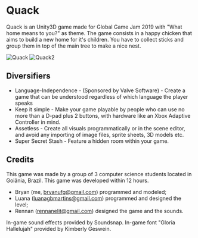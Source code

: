 # Quack
Quack is an Unity3D game made for Global Game Jam 2019 with "What home means to you?" as theme.
The game consists in a happy chicken that aims to build a new home for it's children. You have to collect sticks and group them in top of the main tree to make a nice nest.

![Quack](https://ggj.s3.amazonaws.com/styles/game_sidebar__wide/featured_image/2019/01/263393/menu.png?itok=veRqhjix&timestamp=1548611925) ![Quack2](https://ggj.s3.amazonaws.com/styles/feature_image__wide/games/screenshots/ingame3_9.png?itok=Xuf3MZan&timestamp=1548611547)

## Diversifiers
 - Language-Independence - (Sponsored by Valve Software) - Create a game that can be understood regardless of which language the player speaks
 - Keep it simple - Make your game playable by people who can use no more than a D-pad plus 2 buttons, with hardware like an Xbox Adaptive Controller in mind.
 - Assetless - Create all visuals programmatically or in the scene editor, and avoid any importing of image files, sprite sheets, 3D models etc.
 - Super Secret Stash - Feature a hidden room within your game.
 
## Credits
This game was made by a group of 3 computer science students located in Goiânia, Brazil. This game was developed within 12 hours.
 - Bryan (me, bryanufg@gmail.com) programmed and modeled;
 - Luana (luanagbmartins@gmail.com) programmed and designed the level;
 - Rennan (rennanelit@gmail.com) designed the game and the sounds.
 
In-game sound effects provided by Soundsnap.
In-game font "Gloria Hallelujah" provided by Kimberly Geswein.
